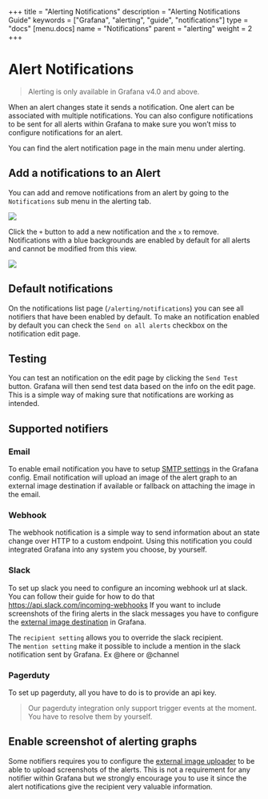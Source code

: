 +++
title = "Alerting Notifications"
description = "Alerting Notifications Guide"
keywords = ["Grafana", "alerting", "guide", "notifications"]
type = "docs"
[menu.docs]
name = "Notifications"
parent = "alerting"
weight = 2
+++


# Alert Notifications


> Alerting is only available in Grafana v4.0 and above.


When an alert changes state it sends a notification. One alert can be associated with multiple notifications. You can also configure notifications to be sent for all alerts within Grafana to make sure you won’t miss to configure notifications for an alert. 


You can find the alert notification page in the main menu under alerting. 


## Add a notifications to an Alert
You can add and remove notifications from an alert by going to the `Notifications` sub menu in the alerting tab. 


<img class="no-shadow" src="/img/docs/v4/alerttab_notifications_submenu.png">


Click the `+` button to add a new notification and the `x` to remove. Notifications with a blue backgrounds are enabled by default for all alerts and cannot be modified from this view.


<img class="no-shadow" src="/img/docs/v4/add_remove_notifications.png">


## Default notifications


On the notifications list page (`/alerting/notifications`) you can see all notifiers that have been enabled by default. To make an notification enabled by default
you can check the `Send on all alerts` checkbox on the notification edit page.


## Testing
You can test an notification on the edit page by clicking the `Send Test` button. Grafana will then send test data based on the info on the edit page. This is a simple way of making sure that notifications are working as intended. 

## Supported notifiers
### Email


To enable email notification you have to setup [SMTP settings](/installation/configuration/#smtp) in the Grafana config. 
Email notification will upload an image of the alert graph to an external image destination if available or fallback on attaching the image in the email. 


### Webhook
The webhook notification is a simple way to send information about an state change over HTTP to a custom endpoint. 
Using this notification you could integrated Grafana into any system you choose, by yourself.  


### Slack
To set up slack you need to configure an incoming webhook url at slack. You can follow their guide for how to do that https://api.slack.com/incoming-webhooks
If you want to include screenshots of the firing alerts in the slack messages you have to configure the [external image destination](/alerting/notifications/#graph-screenshots-in-notifiations) in Grafana. 


The `recipient setting` allows you to override the slack recipient.<br />
The `mention setting` make it possible to include a mention in the slack notification sent by Grafana. Ex @here or @channel


### Pagerduty
To set up pagerduty, all you have to do is to provide an api key. 


> Our pagerduty integration only support trigger events at the moment. You have to resolve them by yourself.


## Enable screenshot of alerting graphs
Some notifiers requires you to configure the [external image uploader](/installation/configuration/#external-image-storage) to be able to upload screenshots of the alerts. This is not a requirement for any notifier within Grafana but we strongly encourage you to use it since the alert notifications give the recipient very valuable information.






